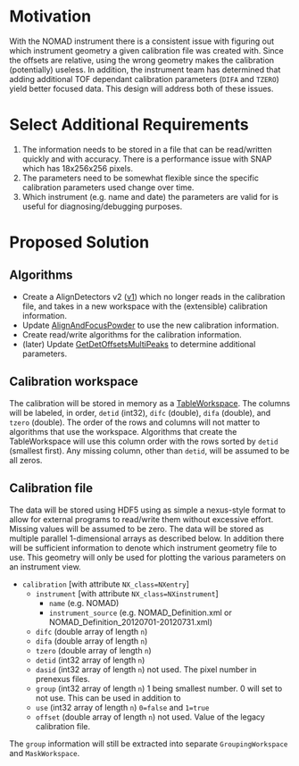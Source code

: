 Motivation
==========
With the NOMAD instrument there is a consistent issue with figuring out which instrument geometry a given calibration file
was created with. Since the offsets are relative, using the wrong geometry makes the calibration (potentially) useless. In
addition, the instrument team has determined that adding additional TOF dependant calibration parameters (`DIFA` and `TZERO`)
yield better focused data. This design will address both of these issues.

Select Additional Requirements
==============================
1. The information needs to be stored in a file that can be read/written quickly and with accuracy. There is a performance issue with SNAP which has 18x256x256 pixels.
2. The parameters need to be somewhat flexible since the specific calibration parameters used change over time.
3. Which instrument (e.g. name and date) the parameters are valid for is useful for diagnosing/debugging purposes.

Proposed Solution
=================

Algorithms
----------
* Create a AlignDetectors v2 ([v1](http://docs.mantidproject.org/nightly/algorithms/AlignDetectors-v1.html)) which no longer reads in the calibration file, and takes in a new workspace with the (extensible) calibration information.
* Update [AlignAndFocusPowder](http://docs.mantidproject.org/nightly/algorithms/AlignAndFocusPowder-v1.html) to use the new calibration information.
* Create read/write algorithms for the calibration information.
* (later) Update [GetDetOffsetsMultiPeaks](http://docs.mantidproject.org/nightly/algorithms/GetDetOffsetsMultiPeaks-v1.html) to determine additional parameters.

Calibration workspace
---------------------
The calibration will be stored in memory as a [TableWorkspace](http://docs.mantidproject.org/nightly/api/python/mantid/api/ITableWorkspace.html). The columns will be labeled, in order, `detid` (int32), `difc` (double), `difa` (double), and `tzero` (double). The order of the rows and columns will not matter to algorithms that use the workspace. Algorithms that create the TableWorkspace will use this column order with the rows sorted by `detid` (smallest first). Any missing column, other than `detid`, will be assumed to be all zeros.

Calibration file
----------------
The data will be stored using HDF5 using as simple a nexus-style format to allow for external programs to read/write them without excessive effort. Missing values will be assumed to be zero. The data will be stored as multiple parallel 1-dimensional arrays as described below. In addition there will be sufficient information to denote which instrument geometry file to use. This geometry will only be used for plotting the various parameters on an instrument view.
* `calibration` [with attribute `NX_class=NXentry`]
  * `instrument` [with attribute `NX_class=NXinstrument`]
    * `name` (e.g. NOMAD)
    * `instrument_source` (e.g. NOMAD_Definition.xml or NOMAD_Definition_20120701-20120731.xml)
  * `difc` (double array of length `n`)
  * `difa` (double array of length `n`)
  * `tzero` (double array of length `n`)
  * `detid` (int32 array of length `n`)
  * `dasid` (int32 array of length `n`) not used. The pixel number in prenexus files.
  * `group` (int32 array of length `n`) 1 being smallest number. 0 will set to not use. This can be used in addition to 
  * `use` (int32 array of length `n`) `0=false` and `1=true`
  * `offset` (double array of length `n`) not used. Value of the legacy calibration file.

The `group` information will still be extracted into separate `GroupingWorkspace` and `MaskWorkspace`.

